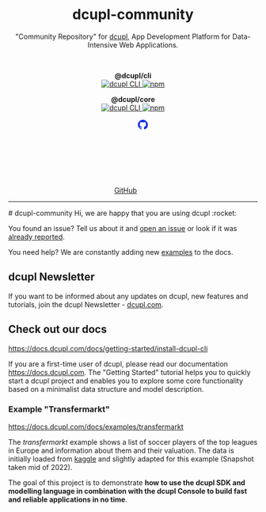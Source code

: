 <div align="center">
	<h1 align="center">dcupl-community</h1>
	<p align="center">"Community Repository" for <a href="http://www.dcupl.com?utm_source=github.com&utm_medium=readme&utm_campaign=dcupl-community" target="_blank">dcupl</a>, App Development Platform for Data-Intensive Web Applications.</p> <br />
</div>

<p align="center">
<strong>@dcupl/cli</strong><br/>
  <a href="https://npmjs.com/package/@dcupl/cli">
    <img src="https://img.shields.io/npm/v/@dcupl/cli/latest.svg?style=flat-square" alt="dcupl CLI" />
  </a>
  <a href="https://npmjs.com/package/@dcupl/cli" rel="nofollow">
    <img src="https://img.shields.io/npm/dt/@dcupl/cli.svg?style=flat-square" alt="npm">
  </a>
</p>

<p align="center">
<strong>@dcupl/core</strong><br/>
  <a href="https://npmjs.com/package/@dcupl/cli">
    <img src="https://img.shields.io/npm/v/@dcupl/cli/latest.svg?style=flat-square" alt="dcupl CLI" />
  </a>
  <a href="https://npmjs.com/package/@dcupl/cli" rel="nofollow">
    <img src="https://img.shields.io/npm/dt/@dcupl/cli.svg?style=flat-square" alt="npm">
  </a>
</p>

<p align="center">
  <a href="https://github.com/dcupl" title="dcupl on github"><span class="sr-only">GitHub</span><svg fill="#0225EE" width="30" heigth="30"><path fill-rule="evenodd" d="M12 2C6.477 2 2 6.484 2 12.017c0 4.425 2.865 8.18 6.839 9.504.5.092.682-.217.682-.483 0-.237-.008-.868-.013-1.703-2.782.605-3.369-1.343-3.369-1.343-.454-1.158-1.11-1.466-1.11-1.466-.908-.62.069-.608.069-.608 1.003.07 1.531 1.032 1.531 1.032.892 1.53 2.341 1.088 2.91.832.092-.647.35-1.088.636-1.338-2.22-.253-4.555-1.113-4.555-4.951 0-1.093.39-1.988 1.029-2.688-.103-.253-.446-1.272.098-2.65 0 0 .84-.27 2.75 1.026A9.564 9.564 0 0112 6.844c.85.004 1.705.115 2.504.337 1.909-1.296 2.747-1.027 2.747-1.027.546 1.379.202 2.398.1 2.651.64.7 1.028 1.595 1.028 2.688 0 3.848-2.339 4.695-4.566 4.943.359.309.678.92.678 1.855 0 1.338-.012 2.419-.012 2.747 0 .268.18.58.688.482A10.019 10.019 0 0022 12.017C22 6.484 17.522 2 12 2z" clip-rule="evenodd"></path></svg></a>
</p>
<hr>
# dcupl-community
Hi, we are happy that you are using dcupl :rocket:

You found an issue? Tell us about it and [open an issue](https://github.com/dcupl/dcupl-community/issues/new) or look if it was [already reported](https://github.com/dcupl/dcupl-community/issues).

You need help? We are constantly adding new [examples](https://docs.dcupl.com/docs/examples/overview) to the docs.

## dcupl Newsletter
If you want to be informed about any updates on dcupl, new features and tutorials, join the dcupl Newsletter - [dcupl.com](https://dcupl.com/).

## Check out our docs
https://docs.dcupl.com/docs/getting-started/install-dcupl-cli

If you are a first-time user of dcupl, please read our documentation https://docs.dcupl.com. The "Getting Started" tutorial helps you to quickly start a dcupl project and enables you to explore some core functionality based on a minimalist data structure and model description.

### Example "Transfermarkt"
https://docs.dcupl.com/docs/examples/transfermarkt

The _transfermarkt_ example shows a list of soccer players of the top leagues in Europe and information about them and their valuation. The data is initially loaded from [kaggle](https://www.kaggle.com/) and slightly adapted for this example (Snapshot taken mid of 2022).

The goal of this project is to demonstrate **how to use the dcupl SDK and modelling language in combination with the dcupl Console to build fast and reliable applications in no time**.